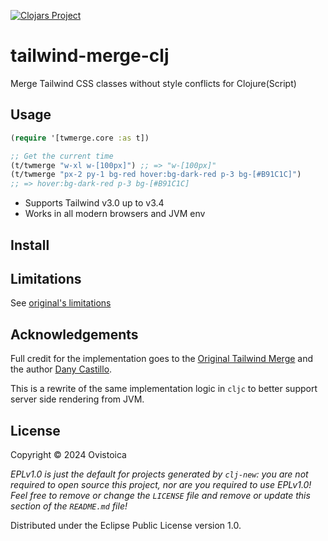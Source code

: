 [![Clojars Project](https://img.shields.io/clojars/v/com.shipclojure/tailwind-merge-clj.svg)](https://clojars.org/com.shipclojure/tailwind-merge-clj)
# tailwind-merge-clj

Merge Tailwind CSS classes without style conflicts for Clojure(Script)

## Usage
```clojure
(require '[twmerge.core :as t])

;; Get the current time
(t/twmerge "w-xl w-[100px]") ;; => "w-[100px]"
(t/twmerge "px-2 py-1 bg-red hover:bg-dark-red p-3 bg-[#B91C1C]")
;; => hover:bg-dark-red p-3 bg-[#B91C1C]

```

-   Supports Tailwind v3.0 up to v3.4
-   Works in all modern browsers and JVM env

## Install

## Limitations

See [original's limitations](https://github.com/dcastil/tailwind-merge/blob/v2.5.2/docs/limitations.md)

## Acknowledgements

Full credit for the implementation goes to the [Original Tailwind Merge](https://github.com/dcastil/tailwind-merge) and the author [Dany Castillo](https://github.com/dcastil/tailwind-merge).

This is a rewrite of the same implementation logic in `cljc` to better support server side rendering from JVM.

## License

Copyright © 2024 Ovistoica

_EPLv1.0 is just the default for projects generated by `clj-new`: you are not_
_required to open source this project, nor are you required to use EPLv1.0!_
_Feel free to remove or change the `LICENSE` file and remove or update this_
_section of the `README.md` file!_

Distributed under the Eclipse Public License version 1.0.
